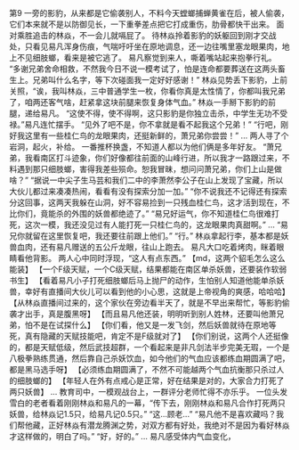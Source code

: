 第9
	一旁的影豹，从来都是它偷袭别人，不料今天螳螂捕蝉黄雀在后，被人偷袭，它们本来就不是以防御见长，一下重拳差点把它打成重伤，肋骨都快干出来。
	面对乘胜追击的林焱，不一会儿就嗝屁了。
	待林焱拎着影豹的妖躯回到刚才交战处，只看见易凡浑身伤痕，气喘吁吁坐在原地调息，还一边往嘴里塞龙眼果肉，地上不见细肢螂，看来是被它逃了。
	易凡察觉到来人，嘶着嘴站起来抱拳行礼。
	“多谢兄弟舍命相救，不然我今日不说一模考试了，怕是连命都要葬送在这两头畜生上。兄弟叫什么名字，等下次碰面我一定好好感谢！”
	林焱见势丢下影豹，上前关照，“诶，我叫林焱，三中普通学生一枚，你看你真是太性情了，你都叫我兄弟了，咱两还客气啥，赶紧拿这块前腿来恢复身体气血。”
	林焱一手掰下影豹的前腿，递给易凡。
	“这使不得，使不得啊，这只影豹是你独立击杀，中学生无功不受禄。”易凡连忙摆手。
	“见外了吧不是，你不拿就是看不起我这个兄弟！”
	“行吧，刚好我这里有一些桂仁鸟的龙眼果肉，还挺新鲜的，萧兄弟你尝尝！”
	...
	两人寻了个岩洞，起火，补给。
	一番推杯换盏，不知道人都以为他们俩是多年好友。
	“萧兄弟，我看南区打斗迹象，你们好像都往前面的山峰行进，所以我才一路跟过来，不料遇到那只细肢螂，害得我差些殒命。恕我冒昧，想问问萧兄弟，你们上山是做啥？”
	“据说一中尖子生马芸和我们二中的李萧然李公子在山上发现了宝藏，所以大伙儿都过来凑凑热闹，看看有没有探索分加一加。”
	“你不说我还不记得还有探索分这回事，这两天我躲在山洞，好不容易捡到一只残血桂仁鸟，这才活到现在，不比你们，竟能杀的外围的妖兽都绝迹了。”
	“易兄好运气，你不知道桂仁鸟很难打死，这次一模，我还没见过有人能打死一只桂仁鸟的，这龙眼果肉真甜啊。”
	...
	“易兄你就留在这里恢复吧，我还要往前跟上他们。”
	“行。”
	林焱拿起行李，基本都是妖兽血肉，还有易凡赠送的五公斤龙眼，往山上跑去。
	易凡大口吃着烤肉，眯着眼睛看他背影。
	两人心中同时浮现，“这人有点东西。”
	【md，这两个貂毛怎么这么能装】
	【一个F级天赋，一个C级天赋，结果都能在南区单杀妖兽，还要装作软弱书生】
	【看着易凡小子打死细肢螂后马上抛尸的动作，生怕别人知道他能单杀妖兽，幸好有直播间大伙儿可以看到他的小心思，这就是上帝视角的爽感，哈哈哈】
	【从林焱直播间过来的，这个家伙在旁边看半天了，就是不早出来帮忙，等影豹偷袭才出手，真是腹黑呀】
	【而且易凡他还装，明明听到别人姓林，还要叫他萧兄弟，怕不是在试探什么】
	【你们看，他又是一发飞剑，然后妖兽就待在原地等死，真有隐藏的天赋技能吧，肯定不是F级就对了】
	【你们别说，这两个人还挺像的，都是天赋低级，然后武技超群，一个看起来是非凡剑法半步完美无瑕，一个是八极拳熟练贯通，然后靠自己杀妖饮血，如今他们的气血应该都练血期圆满了吧，都是黑马选手呀】
	【必须练血期圆满了，不然不可能越两个气血抗衡那只杀过人的细肢螂的】
	【年轻人在外有点戒心是正常，好在结果是对的，大家合力打死了两只妖兽】
	...
	教育司中，一模观战台上，一群评分老师忙得不亦乐乎。
	一位头发雪白的老者看着刚刚林焱和易凡的一幕，“传下去，刚刚林焱和易凡合作打死两只妖兽，给林焱记1.5只，给易凡记0.5只。”
	“这...顾老...”
	“易凡他不是喜欢藏吗？我们帮他藏，正好林焱有潜龙腾渊之势，对双方都有好处，我绝对不是因为看好林焱才这样做的，明白了吗。”
	“好，好的。”
	...
	易凡感受体内气血变化，

